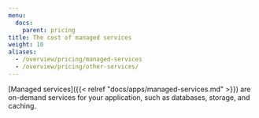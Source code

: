 ```yaml
---
menu:
  docs:
    parent: pricing
title: The cost of managed services
weight: 10
aliases:
  - /overview/pricing/managed-services
  - /overview/pricing/other-services/
---
```


[Managed services]({{< relref "docs/apps/managed-services.md" >}}) are on-demand services for your application, such as databases, storage, and caching.
